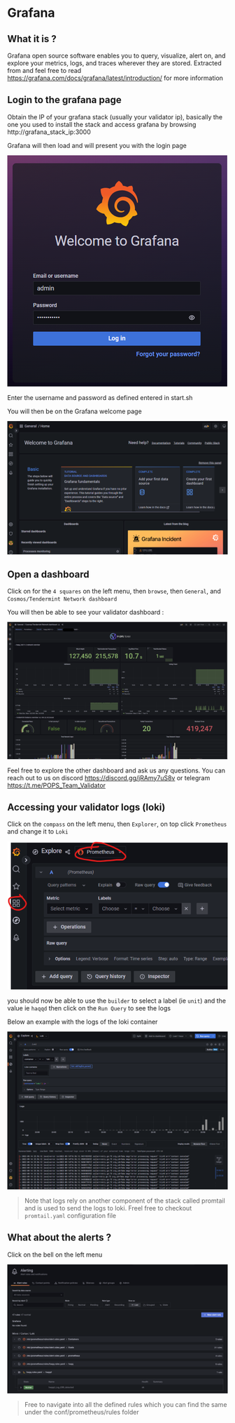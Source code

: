 # Grafana

## What it is ?

Grafana open source software enables you to query, visualize, alert on, and explore your metrics, logs, and traces wherever they are stored. Extracted from and feel free to read https://grafana.com/docs/grafana/latest/introduction/ for more information

## Login to the grafana page

Obtain the IP of your grafana stack (usually your validator ip), basically the one you used to install the stack and access grafana by browsing http://grafana_stack_ip:3000

Grafana will then load and will present you with the login page

![Grafana login screen](img/grafana-login.png?raw=true "Grafana login screen")

Enter the username and password as defined entered in start.sh

You will then be on the Grafana welcome page

![Grafana welcome](img/grafana-welcome.png?raw=true "Grafana welcome")

## Open a dashboard

Click on for the `4 squares` on the left menu, then `browse`, then `General`, and `Cosmos/Tendermint Network dashboard`

You will then be able to see your validator dashboard :

![Validator dashboard](img/grafana-dashboard.png?raw=true "Validator dashboard")

Feel free to explore the other dashboard and ask us any questions. You can reach out to us on discord https://discord.gg/jRAmy7uS8v or telegram https://t.me/POPS_Team_Validator


## Accessing your validator logs (loki)

Click on the `compass` on the left menu, then `Explorer`, on top click `Prometheus` and change it to `Loki`

![Grafana explore](img/grafana-explore.png?raw=true "Grafana explore")

you should now be able to use the `builder` to select a label (ie `unit`) and the value ie `haqqd` then click on the `Run Query` to see the logs

Below an example with the logs of the loki container

![Grafana logs](img/grafana-logs.png?raw=true "Grafana logs")

> Note that logs rely on another component of the stack called promtail and is used to send the logs to loki. Freel free to checkout `promtail.yaml` configuration file

## What about the alerts ?

Click on the bell on the left menu

![Grafana Alert](img/grafana-alerts.png?raw=true "Grafana Alert")

> Free to navigate into all the defined rules which you can find the same under the conf/prometheus/rules folder
